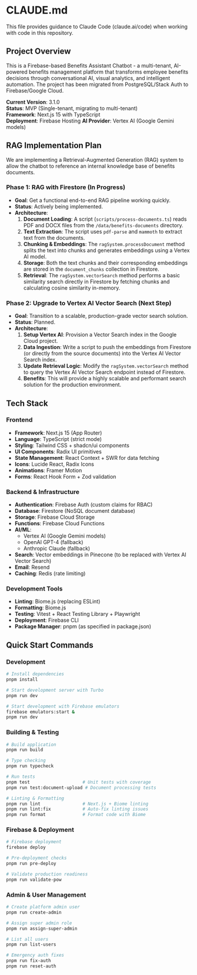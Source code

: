 # CLAUDE.md

This file provides guidance to Claude Code (claude.ai/code) when working with code in this repository.

## Project Overview

This is a Firebase-based Benefits Assistant Chatbot - a multi-tenant, AI-powered benefits management platform that transforms employee benefits decisions through conversational AI, visual analytics, and intelligent automation. The project has been migrated from PostgreSQL/Stack Auth to Firebase/Google Cloud.

**Current Version**: 3.1.0  
**Status**: MVP (Single-tenant, migrating to multi-tenant)  
**Framework**: Next.js 15 with TypeScript  
**Deployment**: Firebase Hosting
**AI Provider**: Vertex AI (Google Gemini models) 

## RAG Implementation Plan

We are implementing a Retrieval-Augmented Generation (RAG) system to allow the chatbot to reference an internal knowledge base of benefits documents.

### Phase 1: RAG with Firestore (In Progress)

*   **Goal**: Get a functional end-to-end RAG pipeline working quickly.
*   **Status**: Actively being implemented.
*   **Architecture**:
    1.  **Document Loading**: A script (`scripts/process-documents.ts`) reads PDF and DOCX files from the `/data/benefits-documents` directory.
    2.  **Text Extraction**: The script uses `pdf-parse` and `mammoth` to extract text from the documents.
    3.  **Chunking & Embeddings**: The `ragSystem.processDocument` method splits the text into chunks and generates embeddings using a Vertex AI model.
    4.  **Storage**: Both the text chunks and their corresponding embeddings are stored in the `document_chunks` collection in Firestore.
    5.  **Retrieval**: The `ragSystem.vectorSearch` method performs a basic similarity search directly in Firestore by fetching chunks and calculating cosine similarity in-memory.

### Phase 2: Upgrade to Vertex AI Vector Search (Next Step)

*   **Goal**: Transition to a scalable, production-grade vector search solution.
*   **Status**: Planned.
*   **Architecture**:
    1.  **Setup Vertex AI**: Provision a Vector Search index in the Google Cloud project.
    2.  **Data Ingestion**: Write a script to push the embeddings from Firestore (or directly from the source documents) into the Vertex AI Vector Search index.
    3.  **Update Retrieval Logic**: Modify the `ragSystem.vectorSearch` method to query the Vertex AI Vector Search endpoint instead of Firestore.
    4.  **Benefits**: This will provide a highly scalable and performant search solution for the production environment.

## Tech Stack

### Frontend
- **Framework**: Next.js 15 (App Router)
- **Language**: TypeScript (strict mode)
- **Styling**: Tailwind CSS + shadcn/ui components
- **UI Components**: Radix UI primitives
- **State Management**: React Context + SWR for data fetching
- **Icons**: Lucide React, Radix Icons
- **Animations**: Framer Motion
- **Forms**: React Hook Form + Zod validation

### Backend & Infrastructure
- **Authentication**: Firebase Auth (custom claims for RBAC)
- **Database**: Firestore (NoSQL document database)
- **Storage**: Firebase Cloud Storage
- **Functions**: Firebase Cloud Functions
- **AI/ML**: 
  - Vertex AI (Google Gemini models)
  - OpenAI GPT-4 (fallback)
  - Anthropic Claude (fallback)
- **Search**: Vector embeddings in Pinecone (to be replaced with Vertex AI Vector Search)
- **Email**: Resend
- **Caching**: Redis (rate limiting)

### Development Tools
- **Linting**: Biome.js (replacing ESLint)
- **Formatting**: Biome.js
- **Testing**: Vitest + React Testing Library + Playwright
- **Deployment**: Firebase CLI
- **Package Manager**: pnpm (as specified in package.json)

## Quick Start Commands

### Development
```bash
# Install dependencies
pnpm install

# Start development server with Turbo
pnpm run dev

# Start development with Firebase emulators
firebase emulators:start &
pnpm run dev
```

### Building & Testing
```bash
# Build application
pnpm run build

# Type checking
pnpm run typecheck

# Run tests
pnpm test                    # Unit tests with coverage
pnpm run test:document-upload # Document processing tests

# Linting & Formatting
pnpm run lint                # Next.js + Biome linting
pnpm run lint:fix            # Auto-fix linting issues  
pnpm run format              # Format code with Biome
```

### Firebase & Deployment
```bash
# Firebase deployment
firebase deploy

# Pre-deployment checks
pnpm run pre-deploy

# Validate production readiness  
pnpm run validate-pow
```

### Admin & User Management
```bash
# Create platform admin user
pnpm run create-admin

# Assign super admin role
pnpm run assign-super-admin

# List all users
pnpm run list-users

# Emergency auth fixes
pnpm run fix-auth
pnpm run reset-auth
```
